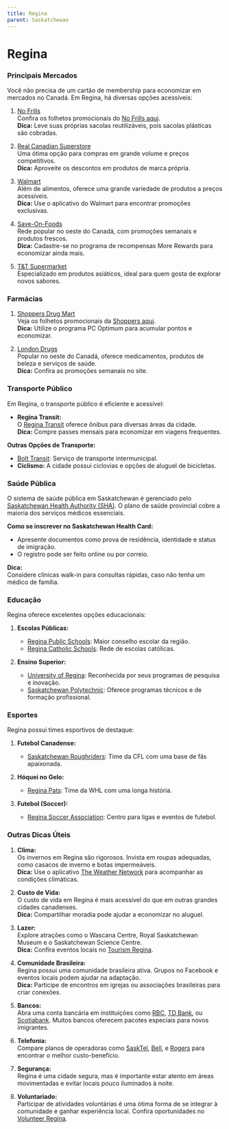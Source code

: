 ```yaml
---
title: Regina
parent: Saskatchewan
---
```


# Regina

### Principais Mercados

Você não precisa de um cartão de membership para economizar em mercados no Canadá. Em Regina, há diversas opções acessíveis:

1. [No Frills](https://www.nofrills.ca)  
    Confira os folhetos promocionais do [No Frills aqui](https://flyers.smartcanucks.ca/no-frills-canada).  
    **Dica:** Leve suas próprias sacolas reutilizáveis, pois sacolas plásticas são cobradas.

2. [Real Canadian Superstore](https://www.realcanadiansuperstore.ca)  
    Uma ótima opção para compras em grande volume e preços competitivos.  
    **Dica:** Aproveite os descontos em produtos de marca própria.

3. [Walmart](https://www.walmart.ca)  
    Além de alimentos, oferece uma grande variedade de produtos a preços acessíveis.  
    **Dica:** Use o aplicativo do Walmart para encontrar promoções exclusivas.

4. [Save-On-Foods](https://www.saveonfoods.com)  
    Rede popular no oeste do Canadá, com promoções semanais e produtos frescos.  
    **Dica:** Cadastre-se no programa de recompensas More Rewards para economizar ainda mais.

5. [T&T Supermarket](https://www.tntsupermarket.com)  
    Especializado em produtos asiáticos, ideal para quem gosta de explorar novos sabores.

### Farmácias

1. [Shoppers Drug Mart](https://www1.shoppersdrugmart.ca/)  
    Veja os folhetos promocionais da [Shoppers aqui](https://flyers.smartcanucks.ca/shoppers-drug-mart-canada).  
    **Dica:** Utilize o programa PC Optimum para acumular pontos e economizar.

2. [London Drugs](https://www.londondrugs.com)  
    Popular no oeste do Canadá, oferece medicamentos, produtos de beleza e serviços de saúde.  
    **Dica:** Confira as promoções semanais no site.

### Transporte Público

Em Regina, o transporte público é eficiente e acessível:

- **Regina Transit:**  
  O [Regina Transit](https://www.regina.ca/transportation-roads/transit/) oferece ônibus para diversas áreas da cidade.  
  **Dica:** Compre passes mensais para economizar em viagens frequentes.

**Outras Opções de Transporte:**  
- [Bolt Transit](https://www.bolttransit.com): Serviço de transporte intermunicipal.  
- **Ciclismo:** A cidade possui ciclovias e opções de aluguel de bicicletas.

### Saúde Pública

O sistema de saúde pública em Saskatchewan é gerenciado pelo [Saskatchewan Health Authority (SHA)](https://www.saskhealthauthority.ca). O plano de saúde provincial cobre a maioria dos serviços médicos essenciais.

**Como se inscrever no Saskatchewan Health Card:**  
- Apresente documentos como prova de residência, identidade e status de imigração.  
- O registro pode ser feito online ou por correio.

**Dica:**  
Considere clínicas walk-in para consultas rápidas, caso não tenha um médico de família.

### Educação

Regina oferece excelentes opções educacionais:

1. **Escolas Públicas:**  
    - [Regina Public Schools](https://www.rbe.sk.ca): Maior conselho escolar da região.  
    - [Regina Catholic Schools](https://www.rcsd.ca): Rede de escolas católicas.

2. **Ensino Superior:**  
    - [University of Regina](https://www.uregina.ca): Reconhecida por seus programas de pesquisa e inovação.  
    - [Saskatchewan Polytechnic](https://saskpolytech.ca): Oferece programas técnicos e de formação profissional.

### Esportes

Regina possui times esportivos de destaque:

1. **Futebol Canadense:**  
    - [Saskatchewan Roughriders](https://www.riderville.com): Time da CFL com uma base de fãs apaixonada.

2. **Hóquei no Gelo:**  
    - [Regina Pats](https://reginapats.com): Time da WHL com uma longa história.

3. **Futebol (Soccer):**  
    - [Regina Soccer Association](https://www.reginasoccer.com): Centro para ligas e eventos de futebol.

### Outras Dicas Úteis

1. **Clima:**  
    Os invernos em Regina são rigorosos. Invista em roupas adequadas, como casacos de inverno e botas impermeáveis.  
    **Dica:** Use o aplicativo [The Weather Network](https://www.theweathernetwork.com) para acompanhar as condições climáticas.

2. **Custo de Vida:**  
    O custo de vida em Regina é mais acessível do que em outras grandes cidades canadenses.  
    **Dica:** Compartilhar moradia pode ajudar a economizar no aluguel.

3. **Lazer:**  
    Explore atrações como o Wascana Centre, Royal Saskatchewan Museum e o Saskatchewan Science Centre.  
    **Dica:** Confira eventos locais no [Tourism Regina](https://tourismregina.com).

4. **Comunidade Brasileira:**  
    Regina possui uma comunidade brasileira ativa. Grupos no Facebook e eventos locais podem ajudar na adaptação.  
    **Dica:** Participe de encontros em igrejas ou associações brasileiras para criar conexões.

5. **Bancos:**  
    Abra uma conta bancária em instituições como [RBC](https://www.rbc.com), [TD Bank](https://www.td.com), ou [Scotiabank](https://www.scotiabank.com). Muitos bancos oferecem pacotes especiais para novos imigrantes.

6. **Telefonia:**  
    Compare planos de operadoras como [SaskTel](https://www.sasktel.com), [Bell](https://www.bell.ca), e [Rogers](https://www.rogers.com) para encontrar o melhor custo-benefício.

7. **Segurança:**  
    Regina é uma cidade segura, mas é importante estar atento em áreas movimentadas e evitar locais pouco iluminados à noite.

8. **Voluntariado:**  
    Participar de atividades voluntárias é uma ótima forma de se integrar à comunidade e ganhar experiência local. Confira oportunidades no [Volunteer Regina](https://www.volunteerconnector.org/regina).
